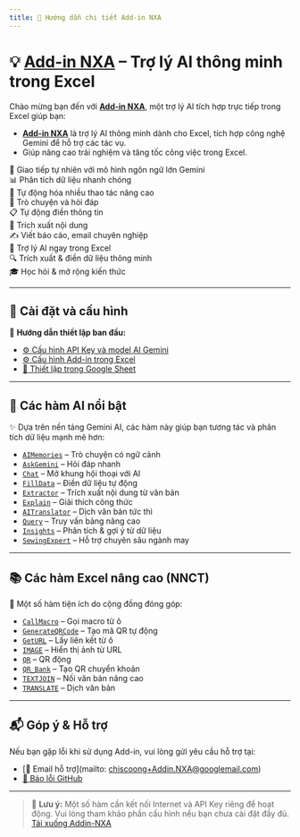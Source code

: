 ```yaml
---
title: 📄 Hướng dẫn chi tiết Add-in NXA 
---
```


# 💡 [Add-in NXA](https://github.com/XuanAn2018/Addin-NXA) – Trợ lý AI thông minh trong Excel

Chào mừng bạn đến với **[Add-in NXA](https://github.com/XuanAn2018/Addin-NXA)**, một trợ lý AI tích hợp trực tiếp trong Excel giúp bạn:
- **[Add-in NXA](https://github.com/XuanAn2018/Addin-NXA)** là trợ lý AI thông minh dành cho Excel, tích hợp công nghệ Gemini để hỗ trợ các tác vụ.
- Giúp nâng cao trải nghiệm và tăng tốc công việc trong Excel.
  

💬 Giao tiếp tự nhiên với mô hình ngôn ngữ lớn Gemini\
📊 Phân tích dữ liệu nhanh chóng\
🧠 Tự động hóa nhiều thao tác nâng cao\
🤖 Trò chuyện và hỏi đáp\
📋 Tự động điền thông tin\
📄 Trích xuất nội dung\
✍️ Viết báo cáo, email chuyên nghiệp\
🤖 Trợ lý AI ngay trong Excel\
🔍 Trích xuất & điền dữ liệu thông minh\
🎓 Học hỏi & mở rộng kiến thức

---

## 🔧 Cài đặt và cấu hình

📁 **Hướng dẫn thiết lập ban đầu:**

- [⚙️ Cấu hình API Key và model AI Gemini](docs/setup/ConfigAPI.md)
- [⚙️ Cấu hình Add-in trong Excel](docs/setup/config-addin.md)
- [🧩 Thiết lập trong Google Sheet](docs/setup/gemini-for-gg-sheet.md)

---

## 🤖 Các hàm AI nổi bật

✨ Dựa trên nền tảng Gemini AI, các hàm này giúp bạn tương tác và phân tích dữ liệu mạnh mẽ hơn:

- [`AIMemories`](docs/excel-ai/AIMemories.md) – Trò chuyện có ngữ cảnh
- [`AskGemini`](docs/excel-ai/AskGemini.md) – Hỏi đáp nhanh
- [`Chat`](docs/excel-ai/Chat.md) – Mở khung hội thoại với AI
- [`FillData`](docs/excel-ai/FillData.md) – Điền dữ liệu tự động
- [`Extractor`](docs/excel-ai/Extractor.md) – Trích xuất nội dung từ văn bản
- [`Explain`](docs/excel-ai/Explain.md) – Giải thích công thức
- [`AITranslator`](docs/excel-ai/AITranslator.md) – Dịch văn bản tức thì
- [`Query`](docs/excel-ai/Query.md) – Truy vấn bảng nâng cao
- [`Insights`](docs/excel-ai/Insights.md) – Phân tích & gợi ý từ dữ liệu
- [`SewingExpert`](docs/excel-ai/SewingExpert.md) – Hỗ trợ chuyên sâu ngành may

---

## 📚 Các hàm Excel nâng cao (NNCT)

📌 Một số hàm tiện ích do cộng đồng đóng góp:

- [`CallMacro`](docs/excel-formulas/CallMacro.md) – Gọi macro từ ô
- [`GenerateQRCode`](docs/excel-formulas/GenerateQRCode.md) – Tạo mã QR tự động
- [`GetURL`](docs/excel-formulas/GetURL.md) – Lấy liên kết từ ô
- [`IMAGE`](docs/excel-formulas/IMAGE.md) – Hiển thị ảnh từ URL
- [`QR`](docs/excel-formulas/QR.md) – QR động
- [`QR_Bank`](docs/excel-formulas/QR_Bank.md) – Tạo QR chuyển khoản
- [`TEXTJOIN`](docs/excel-formulas/TEXTJOIN.md) – Nối văn bản nâng cao
- [`TRANSLATE`](docs/excel-formulas/TRANSLATE.md) – Dịch văn bản

---

## 📬 Góp ý & Hỗ trợ

Nếu bạn gặp lỗi khi sử dụng Add-in, vui lòng gửi yêu cầu hỗ trợ tại:

- [📧 Email hỗ trợ](mailto:	chiscoong+Addin.NXA@googlemail.com)
- [🐛 Báo lỗi GitHub](https://github.com/NNCT2023/Addin-NXA/issues)

---

> 📌 **Lưu ý:** Một số hàm cần kết nối Internet và API Key riêng để hoạt động. Vui lòng tham khảo phần cấu hình nếu bạn chưa cài đặt đầy đủ.  
> [Tải xuống Addin-NXA](https://github.com/XuanAn2018/Addin-NXA)
